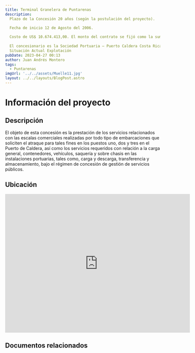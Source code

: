```yaml
---
title: Terminal Granelera de Puntarenas
description: 
  Plazo de la Concesión 20 años (según la postulación del proyecto).
  
  Fecha de inicio 12 de Agosto del 2006.

  Costo de US$ 10.674.413,00. El monto del contrato se fijó como la suma del pago inicial más el valor presente neto del flujo futuro en concepto de canon anual, descontado este último a una tasa del 12%.
  
  El concesionario es la Sociedad Portuaria – Puerto Caldera Costa Rica
  Situación Actual Explotación
pubDate: 2023-04-27 00:13
author: Juan Andrés Montero
tags:
  - Puntarenas
imgUrl: '../../assets/Muelle11.jpg'
layout: ../../layouts/BlogPost.astro
---
```


# Información del proyecto
## Descripción

El objeto de esta concesión es la prestación de los servicios relacionados con las escalas comerciales realizadas por todo tipo de embarcaciones que soliciten el atraque para tales fines en los puestos uno, dos y tres en el Puerto de Caldera, así como los servicios requeridos con relación a la carga general, contenedores, vehículos, saquería y sobre chasis en las instalaciones portuarias, tales como, carga y descarga, transferencia y almacenamiento, bajo el régimen de concesión de gestión de servicios públicos.

## Ubicación

<iframe src="https://www.google.com/maps/embed?pb=!1m10!1m8!1m3!1d4795.1191705060555!2d-84.72150901973926!3d9.912477226576398!3m2!1i1024!2i768!4f13.1!5e1!3m2!1ses-419!2sus!4v1711854383549!5m2!1ses-419!2sus" width="600" height="450" style="border:0;" allowfullscreen="" loading="lazy" referrerpolicy="no-referrer-when-downgrade"></iframe>

## Documentos relacionados 
